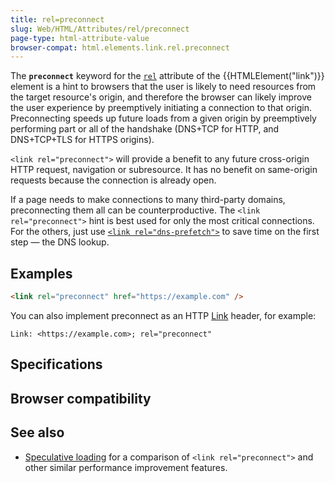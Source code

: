 ```yaml
---
title: rel=preconnect
slug: Web/HTML/Attributes/rel/preconnect
page-type: html-attribute-value
browser-compat: html.elements.link.rel.preconnect
---
```




The **`preconnect`** keyword for the [`rel`](/Web/HTML/Element/link#rel) attribute of the {{HTMLElement("link")}} element is a hint to browsers that the user is likely to need resources from the target resource's origin, and therefore the browser can likely improve the user experience by preemptively initiating a connection to that origin. Preconnecting speeds up future loads from a given origin by preemptively performing part or all of the handshake (DNS+TCP for HTTP, and DNS+TCP+TLS for HTTPS origins).

`<link rel="preconnect">` will provide a benefit to any future cross-origin HTTP request, navigation or subresource. It has no benefit on same-origin requests because the connection is already open.

If a page needs to make connections to many third-party domains, preconnecting them all can be counterproductive. The `<link rel="preconnect">` hint is best used for only the most critical connections. For the others, just use [`<link rel="dns-prefetch">`](/Web/HTML/Attributes/rel/dns-prefetch) to save time on the first step — the DNS lookup.

## Examples

```html
<link rel="preconnect" href="https://example.com" />
```

You can also implement preconnect as an HTTP [Link](/Web/HTTP/Headers/Link) header, for example:

```http
Link: <https://example.com>; rel="preconnect"
```

## Specifications



## Browser compatibility



## See also

- [Speculative loading](/Web/Performance/Speculative_loading) for a comparison of `<link rel="preconnect">` and other similar performance improvement features.

